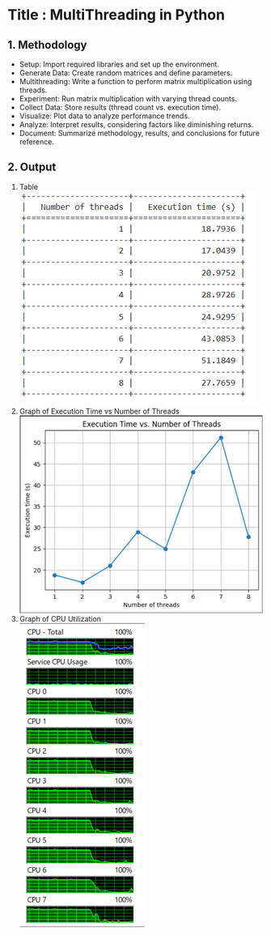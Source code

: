 # Title : MultiThreading in Python

## **1. Methodology**
<ul>
  <li> Setup: Import required libraries and set up the environment.</li>
  <li>Generate Data: Create random matrices and define parameters.</li>
  <li>Multithreading: Write a function to perform matrix multiplication using threads.</li>
  <li>Experiment: Run matrix multiplication with varying thread counts.</li>
  <li>Collect Data: Store results (thread count vs. execution time).</li>
  <li>Visualize: Plot data to analyze performance trends.</li>
  <li>Analyze: Interpret results, considering factors like diminishing returns.</li>
  <li>Document: Summarize methodology, results, and conclusions for future reference.</li>
</ul>

## **2. Output**
1. Table
   <br>
   <img src = "https://github.com/goel-shaurya/Multi-Threading_Assignment/blob/main/Screenshot%202024-04-21%20123836.png" />
2. Graph of Execution Time vs Number of Threads
   <br>
   <img src = "https://github.com/goel-shaurya/Multi-Threading_Assignment/blob/main/graph.png" />
4. Graph of CPU Utilization
   <br>
   <img src = "https://github.com/goel-shaurya/Multi-Threading_Assignment/blob/main/cpu.png" />

